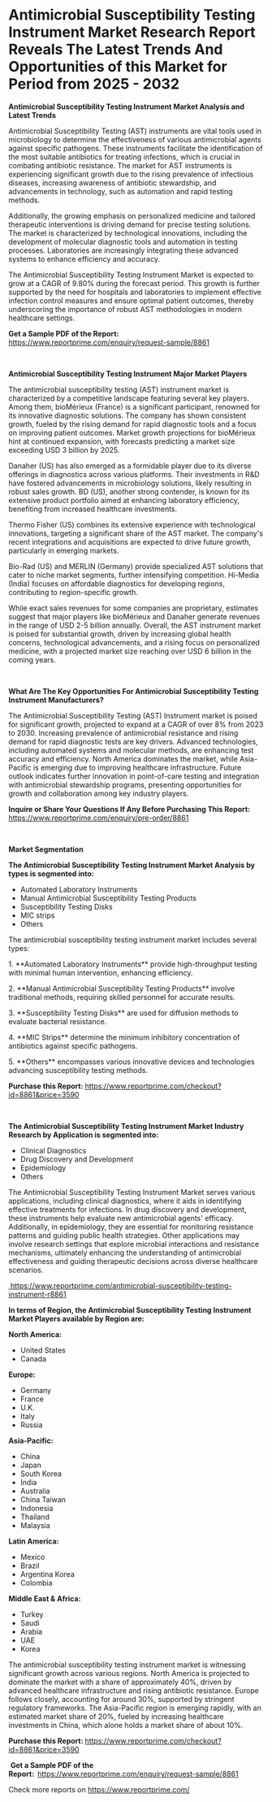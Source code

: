 <p><h1>Antimicrobial Susceptibility Testing Instrument Market Research Report Reveals The Latest Trends And Opportunities of this Market for Period from 2025 - 2032</h1></p><p><strong>Antimicrobial Susceptibility Testing Instrument Market Analysis and Latest Trends</strong></p>
<p><p>Antimicrobial Susceptibility Testing (AST) instruments are vital tools used in microbiology to determine the effectiveness of various antimicrobial agents against specific pathogens. These instruments facilitate the identification of the most suitable antibiotics for treating infections, which is crucial in combating antibiotic resistance. The market for AST instruments is experiencing significant growth due to the rising prevalence of infectious diseases, increasing awareness of antibiotic stewardship, and advancements in technology, such as automation and rapid testing methods.</p><p>Additionally, the growing emphasis on personalized medicine and tailored therapeutic interventions is driving demand for precise testing solutions. The market is characterized by technological innovations, including the development of molecular diagnostic tools and automation in testing processes. Laboratories are increasingly integrating these advanced systems to enhance efficiency and accuracy. </p><p>The Antimicrobial Susceptibility Testing Instrument Market is expected to grow at a CAGR of 9.80% during the forecast period. This growth is further supported by the need for hospitals and laboratories to implement effective infection control measures and ensure optimal patient outcomes, thereby underscoring the importance of robust AST methodologies in modern healthcare settings.</p></p>
<p><strong>Get a Sample PDF of the Report:&nbsp;</strong> <a href="https://www.reportprime.com/enquiry/request-sample/8861?utm_campaign=3290&utm_medium=2&utm_source=Github&utm_content=ia&utm_term=20032025&utm_id=antimicrobial-susceptibility-testing-instrument">https://www.reportprime.com/enquiry/request-sample/8861</a></p>
<p>&nbsp;</p>
<p><strong>Antimicrobial Susceptibility Testing Instrument Major Market Players</strong></p>
<p><p>The antimicrobial susceptibility testing (AST) instrument market is characterized by a competitive landscape featuring several key players. Among them, bioMérieux (France) is a significant participant, renowned for its innovative diagnostic solutions. The company has shown consistent growth, fueled by the rising demand for rapid diagnostic tools and a focus on improving patient outcomes. Market growth projections for bioMérieux hint at continued expansion, with forecasts predicting a market size exceeding USD 3 billion by 2025.</p><p>Danaher (US) has also emerged as a formidable player due to its diverse offerings in diagnostics across various platforms. Their investments in R&D have fostered advancements in microbiology solutions, likely resulting in robust sales growth. BD (US), another strong contender, is known for its extensive product portfolio aimed at enhancing laboratory efficiency, benefiting from increased healthcare investments.</p><p>Thermo Fisher (US) combines its extensive experience with technological innovations, targeting a significant share of the AST market. The company's recent integrations and acquisitions are expected to drive future growth, particularly in emerging markets.</p><p>Bio-Rad (US) and MERLIN (Germany) provide specialized AST solutions that cater to niche market segments, further intensifying competition. Hi-Media (India) focuses on affordable diagnostics for developing regions, contributing to region-specific growth.</p><p>While exact sales revenues for some companies are proprietary, estimates suggest that major players like bioMérieux and Danaher generate revenues in the range of USD 2-5 billion annually. Overall, the AST instrument market is poised for substantial growth, driven by increasing global health concerns, technological advancements, and a rising focus on personalized medicine, with a projected market size reaching over USD 6 billion in the coming years.</p></p>
<p>&nbsp;</p>
<p><strong>What Are The Key Opportunities For Antimicrobial Susceptibility Testing Instrument Manufacturers?</strong></p>
<p><p>The Antimicrobial Susceptibility Testing (AST) Instrument market is poised for significant growth, projected to expand at a CAGR of over 8% from 2023 to 2030. Increasing prevalence of antimicrobial resistance and rising demand for rapid diagnostic tests are key drivers. Advanced technologies, including automated systems and molecular methods, are enhancing test accuracy and efficiency. North America dominates the market, while Asia-Pacific is emerging due to improving healthcare infrastructure. Future outlook indicates further innovation in point-of-care testing and integration with antimicrobial stewardship programs, presenting opportunities for growth and collaboration among key industry players.</p></p>
<p><strong>Inquire or Share Your Questions If Any Before Purchasing This Report:</strong> <a href="https://www.reportprime.com/enquiry/pre-order/8861?utm_campaign=3290&utm_medium=2&utm_source=Github&utm_content=ia&utm_term=20032025&utm_id=antimicrobial-susceptibility-testing-instrument">https://www.reportprime.com/enquiry/pre-order/8861</a></p>
<p>&nbsp;</p>
<p><strong>Market Segmentation</strong></p>
<p><strong>The Antimicrobial Susceptibility Testing Instrument Market Analysis by types is segmented into:</strong></p>
<p><ul><li>Automated Laboratory Instruments</li><li>Manual Antimicrobial Susceptibility Testing Products</li><li>Susceptibility Testing Disks</li><li>MIC strips</li><li>Others</li></ul></p>
<p><p>The antimicrobial susceptibility testing instrument market includes several types: </p><p>1. **Automated Laboratory Instruments** provide high-throughput testing with minimal human intervention, enhancing efficiency.</p><p>2. **Manual Antimicrobial Susceptibility Testing Products** involve traditional methods, requiring skilled personnel for accurate results.</p><p>3. **Susceptibility Testing Disks** are used for diffusion methods to evaluate bacterial resistance.</p><p>4. **MIC Strips** determine the minimum inhibitory concentration of antibiotics against specific pathogens.</p><p>5. **Others** encompasses various innovative devices and technologies advancing susceptibility testing methods.</p></p>
<p><strong>Purchase this Report:&nbsp;</strong><a href="https://www.reportprime.com/checkout?id=8861&price=3590&utm_campaign=3290&utm_medium=2&utm_source=Github&utm_content=ia&utm_term=20032025&utm_id=antimicrobial-susceptibility-testing-instrument">https://www.reportprime.com/checkout?id=8861&price=3590</a></p>
<p>&nbsp;</p>
<p><strong>The Antimicrobial Susceptibility Testing Instrument Market Industry Research by Application is segmented into:</strong></p>
<p><ul><li>Clinical Diagnostics</li><li>Drug Discovery and Development</li><li>Epidemiology</li><li>Others</li></ul></p>
<p><p>The Antimicrobial Susceptibility Testing Instrument Market serves various applications, including clinical diagnostics, where it aids in identifying effective treatments for infections. In drug discovery and development, these instruments help evaluate new antimicrobial agents' efficacy. Additionally, in epidemiology, they are essential for monitoring resistance patterns and guiding public health strategies. Other applications may involve research settings that explore microbial interactions and resistance mechanisms, ultimately enhancing the understanding of antimicrobial effectiveness and guiding therapeutic decisions across diverse healthcare scenarios.</p></p>
<p><a href="https://www.reportprime.com/antimicrobial-susceptibility-testing-instrument-r8861?utm_campaign=3290&utm_medium=2&utm_source=Github&utm_content=ia&utm_term=20032025&utm_id=antimicrobial-susceptibility-testing-instrument">&nbsp;https://www.reportprime.com/antimicrobial-susceptibility-testing-instrument-r8861</a></p>
<p><strong>In terms of Region, the Antimicrobial Susceptibility Testing Instrument Market Players available by Region are:</strong></p>
<p>
    <p> <strong> North America: </strong>
        <ul>
            <li>United States</li>
            <li>Canada</li>
        </ul>
        </p> 
    <p> <strong> Europe: </strong>
        <ul>
            <li>Germany</li>
            <li>France</li>
            <li>U.K.</li>
            <li>Italy</li>
            <li>Russia</li>
        </ul>
        </p> 
    <p> <strong> Asia-Pacific: </strong>
        <ul>
            <li>China</li>
            <li>Japan</li>
            <li>South Korea</li>
            <li>India</li>
            <li>Australia</li>
            <li>China Taiwan</li>
            <li>Indonesia</li>
            <li>Thailand</li>
            <li>Malaysia</li>
        </ul>
        </p> 
    <p> <strong> Latin America: </strong>
        <ul>
            <li>Mexico</li>
            <li>Brazil</li>
            <li>Argentina Korea</li>
            <li>Colombia</li>
        </ul>
        </p> 
    <p> <strong> Middle East & Africa: </strong>
        <ul>
            <li>Turkey</li>
            <li>Saudi</li>
            <li>Arabia</li>
            <li>UAE</li>
            <li>Korea</li>
        </ul>
    </p>
    </p>
<p><p>The antimicrobial susceptibility testing instrument market is witnessing significant growth across various regions. North America is projected to dominate the market with a share of approximately 40%, driven by advanced healthcare infrastructure and rising antibiotic resistance. Europe follows closely, accounting for around 30%, supported by stringent regulatory frameworks. The Asia-Pacific region is emerging rapidly, with an estimated market share of 20%, fueled by increasing healthcare investments in China, which alone holds a market share of about 10%.</p></p>
<p><strong>Purchase this Report: </strong><a href="https://www.reportprime.com/checkout?id=8861&price=3590&utm_campaign=3290&utm_medium=2&utm_source=Github&utm_content=ia&utm_term=20032025&utm_id=antimicrobial-susceptibility-testing-instrument">https://www.reportprime.com/checkout?id=8861&price=3590</a></p>
<p>&nbsp;<strong>Get a Sample PDF of the Report:&nbsp;&nbsp;</strong><a href="https://www.reportprime.com/enquiry/request-sample/8861?utm_campaign=3290&utm_medium=2&utm_source=Github&utm_content=ia&utm_term=20032025&utm_id=antimicrobial-susceptibility-testing-instrument">https://www.reportprime.com/enquiry/request-sample/8861</a></p>
<p><strong></strong></p>
<p>Check more reports on <a href="https://www.reportprime.com/?utm_campaign=3290&utm_medium=2&utm_source=Github&utm_content=ia&utm_term=20032025&utm_id=antimicrobial-susceptibility-testing-instrument">https://www.reportprime.com/</a></p>